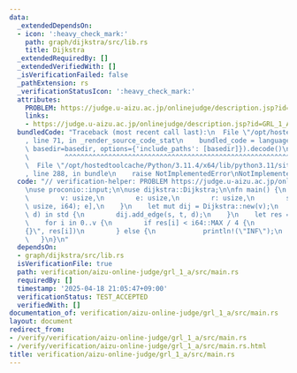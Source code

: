 ```yaml
---
data:
  _extendedDependsOn:
  - icon: ':heavy_check_mark:'
    path: graph/dijkstra/src/lib.rs
    title: Dijkstra
  _extendedRequiredBy: []
  _extendedVerifiedWith: []
  _isVerificationFailed: false
  _pathExtension: rs
  _verificationStatusIcon: ':heavy_check_mark:'
  attributes:
    PROBLEM: https://judge.u-aizu.ac.jp/onlinejudge/description.jsp?id=GRL_1_A
    links:
    - https://judge.u-aizu.ac.jp/onlinejudge/description.jsp?id=GRL_1_A
  bundledCode: "Traceback (most recent call last):\n  File \"/opt/hostedtoolcache/Python/3.11.4/x64/lib/python3.11/site-packages/onlinejudge_verify/documentation/build.py\"\
    , line 71, in _render_source_code_stat\n    bundled_code = language.bundle(stat.path,\
    \ basedir=basedir, options={'include_paths': [basedir]}).decode()\n          \
    \         ^^^^^^^^^^^^^^^^^^^^^^^^^^^^^^^^^^^^^^^^^^^^^^^^^^^^^^^^^^^^^^^^^^^^^^^^^^^^^^^^^\n\
    \  File \"/opt/hostedtoolcache/Python/3.11.4/x64/lib/python3.11/site-packages/onlinejudge_verify/languages/rust.py\"\
    , line 288, in bundle\n    raise NotImplementedError\nNotImplementedError\n"
  code: "// verification-helper: PROBLEM https://judge.u-aizu.ac.jp/onlinejudge/description.jsp?id=GRL_1_A\n\
    \nuse proconio::input;\n\nuse dijkstra::Dijkstra;\n\nfn main() {\n    input! {\n\
    \        v: usize,\n        e: usize,\n        r: usize,\n        std: [(usize,\
    \ usize, i64); e],\n    }\n    let mut dij = Dijkstra::new(v);\n    for (s, t,\
    \ d) in std {\n        dij.add_edge(s, t, d);\n    }\n    let res = dij.dijkstra(r);\n\
    \    for i in 0..v {\n        if res[i] < i64::MAX / 4 {\n            println!(\"\
    {}\", res[i])\n        } else {\n            println!(\"INF\");\n        }\n \
    \   }\n}\n"
  dependsOn:
  - graph/dijkstra/src/lib.rs
  isVerificationFile: true
  path: verification/aizu-online-judge/grl_1_a/src/main.rs
  requiredBy: []
  timestamp: '2025-04-18 21:05:47+09:00'
  verificationStatus: TEST_ACCEPTED
  verifiedWith: []
documentation_of: verification/aizu-online-judge/grl_1_a/src/main.rs
layout: document
redirect_from:
- /verify/verification/aizu-online-judge/grl_1_a/src/main.rs
- /verify/verification/aizu-online-judge/grl_1_a/src/main.rs.html
title: verification/aizu-online-judge/grl_1_a/src/main.rs
---
```

